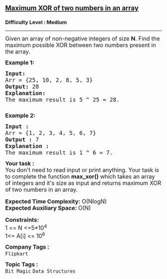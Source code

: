 <h2><a href="https://practice.geeksforgeeks.org/problems/maximum-xor-of-two-numbers-in-an-array/1">Maximum XOR of two numbers in an array</a></h2><h3>Difficulty Level : Medium</h3><hr><div class="problems_problem_content__Xm_eO"><p><span style="font-size:18px">Given an array&nbsp;of non-negative integers of size&nbsp;<strong>N</strong>. Find the maximum possible XOR between two numbers present in the array. </span></p>

<p><strong><span style="font-size:18px">Example 1:</span></strong></p>

<pre><strong><span style="font-size:18px">Input:</span></strong>
<span style="font-size:18px">Arr = {25, 10, 2, 8, 5, 3}</span>
<span style="font-size:18px"><strong>Output:</strong> 28</span>
<strong><span style="font-size:18px">Explanation:</span></strong>
<span style="font-size:18px">The maximum result is 5 ^ 25 = 28.</span>

</pre>

<p><strong><span style="font-size:18px">Example 2:</span></strong></p>

<pre><strong><span style="font-size:18px">Input :</span></strong>
<span style="font-size:18px">Arr = {1, 2, 3, 4, 5, 6, 7}</span>
<span style="font-size:18px"><strong>Output :</strong> 7</span>
<strong><span style="font-size:18px">Explanation :</span></strong>
<span style="font-size:18px">The maximum result is 1 ^ 6 = 7.</span></pre>

<div><strong><span style="font-size:18px">Your task :</span></strong></div>

<div><span style="font-size:18px">You don't need to read input or print anything. Your task is to complete the function <strong>max_xor()</strong> which takes an array of integers and it's size as input and returns maximum XOR of two numbers in an array.</span></div>

<div>&nbsp;</div>

<div><span style="font-size:18px"><strong>Expected Time Complexity:</strong> O(NlogN)</span></div>

<div><span style="font-size:18px"><strong>Expected Auxiliary Space: </strong>O(N)</span></div>

<div>&nbsp;</div>

<div><strong><span style="font-size:18px">Constraints:</span></strong></div>

<div><span style="font-size:18px">1 &lt;= N &lt;=5*10<sup>4</sup></span></div>

<div><span style="font-size:18px">1&lt;= A[i] &lt;= 10<sup>6</sup></span></div>
</div><p><span style=font-size:18px><strong>Company Tags : </strong><br><code>Flipkart</code>&nbsp;<br><p><span style=font-size:18px><strong>Topic Tags : </strong><br><code>Bit Magic</code>&nbsp;<code>Data Structures</code>&nbsp;